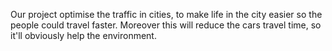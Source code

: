 Our project optimise the traffic in cities, to make life in the city easier so the people could travel faster.
 Moreover this will reduce the cars travel time, so it'll obviously help the environment. 